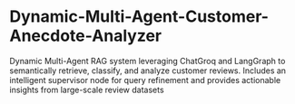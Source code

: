 # Dynamic-Multi-Agent-Customer-Anecdote-Analyzer
Dynamic Multi-Agent RAG system leveraging ChatGroq and LangGraph to semantically retrieve, classify, and analyze customer reviews. Includes an intelligent supervisor node for query refinement and provides actionable insights from large-scale review datasets
